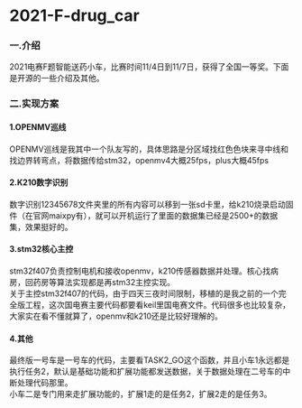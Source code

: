 # 2021-F-drug_car
### 一.介绍
2021电赛F题智能送药小车，比赛时间11/4日到11/7日，获得了全国一等奖。下面是开源的一些介绍及其他。
### 二.实现方案
#### 1.OPENMV巡线
OPENMV巡线是我其中一个队友写的，具体思路是分区域找红色色块来寻中线和找边界转弯点，将数据传给stm32，openmv4大概25fps，plus大概45fps
#### 2.K210数字识别
数字识别12345678文件夹里的所有内容可以移到一张sd卡里，给k210烧录启动固件（在官网maixpy有），就可以开机运行了里面的数据集已经是2500+的数据集，效果挺好的。
#### 3.stm32核心主控
stm32f407负责控制电机和接收openmv，k210传感器数据并处理。核心找病房，回药房等算法实现都是再stm32主控实现。  
关于主控stm32f407的代码，由于四天三夜时间限制，移植的是我之前的一个完全版工程，这次国电赛主要代码都要看keil里国电赛文件。代码很多也比较复杂，大家实在看不懂就算了，openmv和k210还是比较好理解的。
#### 4.其他
最终版一号车是一号车的代码，主要看TASK2_GO这个函数，并且小车1永远都是执行任务2，默认是基础功能和扩展功能都发送数据，关于数据处理在二号车的中断处理代码那里。  
小车二是专门用来走扩展功能的，扩展1走的是任务2，扩展2走的是任务3。  
